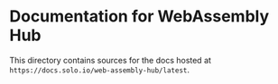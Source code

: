 # Documentation for WebAssembly Hub

This directory contains sources for the docs hosted at `https://docs.solo.io/web-assembly-hub/latest`. 